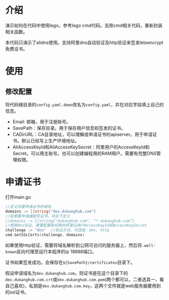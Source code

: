 # 介绍

演示如何在代码中使用lego，参考lego cmd代码。去除cmd相关代码，重新封装相关函数。

本代码只演示了alidns使用。支持阿里dns自动验证及http验证来签发letsencrypt免费证书。

# 使用

## 修改配置

将代码根目录的`config.yaml.demo`改名为`config.yaml`，并在对应字段填上自己的信息。

- Email: 邮箱，用于注册账号。
- SavePath：保存目录。用于保存用户信息和签发的证书。
- CADirURL：CA目录地址，可以理解成申请证书的apiserver。用于申请证书。默认已经写上生产环境地址。
- AliAccessKeyId和AliAccessKeySecret：阿里用户的AccessKeyId和Secret。可以用主账号。也可以创建编程用的RAM用户。需要有完整DNS管理权限。

# 申请证书

打开main.go

```go
//定义你要申请证书的域名
domains := []string{"dev.dukanghub.com"}	
//如果要申请通配符证书，可如下定义
//domains := []string{"dukanghub.com", "*.dukanghub.com"}
//使用dns验证，需要配置有权限的阿里云用户AccessKeyId和AccessKeySecret
challenge := "dns"	//验证方式，可选值：dns, http
cmd.GetSSLCerts(challenge, domains)
```

如果使用http验证，需要将域名解析到公网可访问的服务器上，然后将`.well-known`反向代理至运行本程序的ip 18888端口。

证书如果签发成功。会保存在`${SavePath}/certificates`目录下。

假设申请域名为`dev.dukanghub.com`，则证书是在这个目录下的`dev.dukanghub.com.crt`或`dev.dukanghub.com.pem`(两个都可以，二者选其一，看自己喜欢)，私钥是`dev.dukanghub.com.key`，这两个文件就是web服务器要用到的ssl证书。



